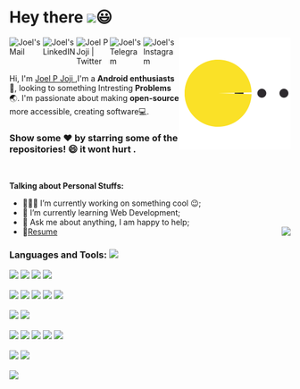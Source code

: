 # Hey there <img src="https://media.giphy.com/media/hvRJCLFzcasrR4ia7z/giphy.gif" width="50px">:smiley:
  <img align="right" src="https://github.com/joelpjoji/joelpjoji/blob/main/Icons/pacman.svg?sanitize=true" width="200" height="200" width="500" height="320" />

  <a href="mailto:joelpjoji1222@gmail.com">
  <img align="left" alt="Joel's Mail" width="60px" src="https://img.icons8.com/clouds/344/gmail-new.png" />
  </a>

  <a href="https://www.linkedin.com/in/joel-p-joji-5aa9b0172">
  <img align="left" alt="Joel's LinkedIN" width="60px" src="https://img.icons8.com/clouds/344/linkedin.png" />
  </a>

  <a href="https://twitter.com/joelpjoji">
  <img align="left" alt="Joel P Joji | Twitter" width="60px" src="https://img.icons8.com/clouds/344/twitter.png" />
  </a>
  <a href="https://t.me/joelpjoji">
  <img align="left" alt="Joel's Telegram" width="60px" src="https://img.icons8.com/clouds/344/telegram-app.png" />
  </a>
  <a href="https://www.instagram.com/joeykuttan_/">
  <img align="left" alt="Joel's Instagram" width="60px" src="https://img.icons8.com/clouds/344/instagram-new--v2.png" />
  </a>
  <br>

  <br />
  <br />


Hi, I'm [Joel P Joji ](https://joelpjoji.tk),I'm a **Android enthusiasts**:iphone:, looking to something Intresting **Problems**:earth_asia:. 
I'm passionate about making **open-source** more accessible, creating software:computer:.
### Show some ❤️ by starring some of the repositories! :smile: it wont hurt .
 <br />
 
**Talking about Personal Stuffs:**

- 👨🏽‍💻 I’m currently working on something cool :wink:;
- 🌱 I’m currently learning Web Development; 
- 💬 Ask me about anything, I am happy to help;
- 📝[Resume](https://drive.google.com/file/d/1vrkQnCDkFI20F3vhDstgcFymSstcnhrI/view?usp=sharing)
  </a> <a href="https://github.com/joelpjoji/github-readme-stats">
  <img align="right" src="https://github-readme-stats.vercel.app/api/top-langs/?username=joelpjoji&langs_count=10" />
  </a> 

 ### Languages and Tools: <img src="https://media.giphy.com/media/WUlplcMpOCEmTGBtBW/giphy.gif" width="30">
  <p> <!-- GitHub README Stats -->

 
 <!-- icons -->
  <code><img height="40" src="https://img.icons8.com/color/344/java-coffee-cup-logo--v1.png"></code>
  <code><img height="40" src="https://img.icons8.com/color/344/c-plus-plus-logo.png"></code>
  <code><img height="40" src="https://img.icons8.com/color/344/javascript--v1.png"></code>
  <code><img height="40" src="https://img.icons8.com/color/344/kotlin.png"></code>
<br/><br/>
  <code><img height="40" src="https://img.icons8.com/color/344/react-native.png"></code>
  <code><img height="40" src="https://img.icons8.com/color/344/nodejs.png"></code>
  <code><img height="40" src="https://img.icons8.com/color/344/html-5.png"></code>
  <code><img height="40" src="https://img.icons8.com/color/344/sass.png"></code>
  <code><img height="40" src="https://img.icons8.com/dusk/344/sql.png"></code>
<br/><br/>
<code><img height="40" src="https://img.icons8.com/fluency/344/android-studio--v2.png"></code>
<code><img height="40" src="https://img.icons8.com/fluency/344/visual-studio-code-2019.png"></code>
<br/><br/>
  <code><img height="40" src="https://img.icons8.com/color/344/git.png"></code>
  <code><img height="40" src="https://img.icons8.com/color/344/jira.png"></code>
  <code><img height="40" src="https://img.icons8.com/color/344/google-cloud.png"></code>
  <code><img height="40" src="https://img.icons8.com/color/344/firebase.png"></code>
  <code><img height="40" src="https://img.icons8.com/color/344/figma--v1.png"></code>
  <br/><br/>
  <code><img height="40" src="https://img.icons8.com/color/344/linux--v1.png"></code>
  <code><img height="40" src="https://img.icons8.com/fluency/344/windows-11.png"></code>
<br /><br />
  <a href="https://github.com/joelpjoji/github-readme-stats">
  <img align="left" src="https://github-readme-stats.vercel.app/api?username=joelpjoji&show_icons=true" />
  </a>
</p>
<script type="text/JavaScript">
$('.redirection').click(function() { window.location.href = 'http://joelpjoji.tk'; });
</script>
